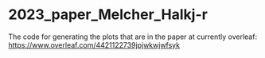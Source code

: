 # 2023_paper_Melcher_Halkj-r
The code for generating the plots that are in the paper at currently overleaf:
https://www.overleaf.com/4421122739jpjwkwjwfsyk
